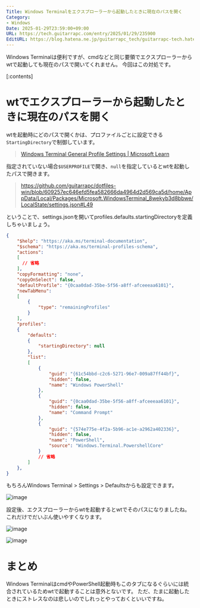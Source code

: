 ```yaml
---
Title: Windows Terminalをエクスプローラーから起動したときに現在のパスを開く
Category:
- Windows
Date: 2025-01-29T23:59:00+09:00
URL: https://tech.guitarrapc.com/entry/2025/01/29/235900
EditURL: https://blog.hatena.ne.jp/guitarrapc_tech/guitarrapc-tech.hatenablog.com/atom/entry/4207112889963560186
---
```


Windows Terminalは便利ですが、cmdなどと同じ要領でエクスプローラーからwtで起動しても現在のパスで開いてくれません。
今回はこの対処です。

[:contents]

# wtでエクスプローラーから起動したときに現在のパスを開く

wtを起動時にどのパスで開くかは、プロファイルごとに設定できる`StartingDirectory`で制御しています。

> [Windows Terminal General Profile Settings | Microsoft Learn](https://learn.microsoft.com/en-us/Windows/terminal/customize-settings/profile-general#starting-directory)

指定されていない場合`$USERPROFILE`で開き、`null`を指定しているとwtを起動したパスで開きます。

> https://github.com/guitarrapc/dotfiles-win/blob/609257ec646efd5fea582666da4964d2d569ca5d/home/AppData/Local/Packages/Microsoft.WindowsTerminal_8wekyb3d8bbwe/LocalState/settings.json#L49

ということで、settings.jsonを開いてprofiles.defaults.startingDirectoryを定義しちゃいましょう。

```json
{
    "$help": "https://aka.ms/terminal-documentation",
    "$schema": "https://aka.ms/terminal-profiles-schema",
    "actions":
    [
      // 省略
    ],
    "copyFormatting": "none",
    "copyOnSelect": false,
    "defaultProfile": "{0caa0dad-35be-5f56-a8ff-afceeeaa6101}",
    "newTabMenu":
    [
        {
            "type": "remainingProfiles"
        }
    ],
    "profiles":
    {
        "defaults":
        {
            "startingDirectory": null
        },
        "list":
        [
            {
                "guid": "{61c54bbd-c2c6-5271-96e7-009a87ff44bf}",
                "hidden": false,
                "name": "Windows PowerShell"
            },
            {
                "guid": "{0caa0dad-35be-5f56-a8ff-afceeeaa6101}",
                "hidden": false,
                "name": "Command Prompt"
            },
            {
                "guid": "{574e775e-4f2a-5b96-ac1e-a2962a402336}",
                "hidden": false,
                "name": "PowerShell",
                "source": "Windows.Terminal.PowershellCore"
            }
            // 省略
        ]
    },
}
```

もちろんWindows Terminal > Settings > Defaultsからも設定できます。

![image](https://github.com/user-attachments/assets/2aca2819-df93-4270-9268-991190ff838a)

設定後、エクスプローラーからwtを起動するとwtでそのパスになりましたね。これだけでだいぶん使いやすくなります。

![image](https://github.com/user-attachments/assets/4f4352cc-1e52-4af3-a26a-6a0b70e7eeb1)

![image](https://github.com/user-attachments/assets/c3a96489-e62c-467e-aab8-53151dda5567)

# まとめ

Windows TerminalはcmdやPowerShell起動時もこのタブになるぐらいには統合されているためwtで起動することは意外とないです。
ただ、たまに起動したときにストレスなのは悲しいのでしれっとやっておくといいですね。
